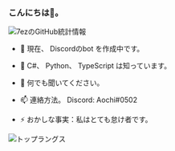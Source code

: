 ### こんにちは👋。

![7ezのGitHub統計情報](https://github-readme-stats.vercel.app/api?username=7ez&show_icons=true&count_private=true&theme=dark&show_icons=true)

- 🔭 現在、 Discordのbot を作成中です。

- 🌱 C#、 Python、 TypeScript は知っています。

- 💬 何でも聞いてください。

- 📫 連絡方法。 Discord: Aochi#0502

- ⚡ おかしな事実：私はとても怠け者です。

![トップラングス](https://github-readme-stats.vercel.app/api/top-langs?username=7ez&show_icons=true&count_private=true&theme=dark&show_icons=true)

